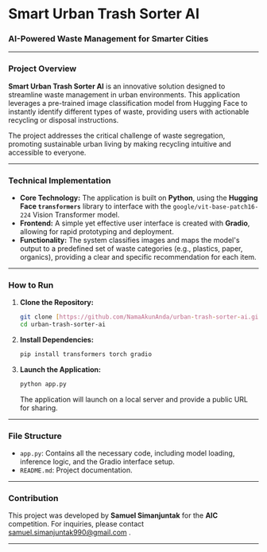 # Smart Urban Trash Sorter AI

  <h3>AI-Powered Waste Management for Smarter Cities</h3>
</div>

---

### Project Overview

**Smart Urban Trash Sorter AI** is an innovative solution designed to streamline waste management in urban environments. This application leverages a pre-trained image classification model from Hugging Face to instantly identify different types of waste, providing users with actionable recycling or disposal instructions.

The project addresses the critical challenge of waste segregation, promoting sustainable urban living by making recycling intuitive and accessible to everyone.

---

### Technical Implementation

- **Core Technology:** The application is built on **Python**, using the **Hugging Face `transformers`** library to interface with the `google/vit-base-patch16-224` Vision Transformer model.
- **Frontend:** A simple yet effective user interface is created with **Gradio**, allowing for rapid prototyping and deployment.
- **Functionality:** The system classifies images and maps the model's output to a predefined set of waste categories (e.g., plastics, paper, organics), providing a clear and specific recommendation for each item.

---

### How to Run

1.  **Clone the Repository:**
    ```bash
    git clone [https://github.com/NamaAkunAnda/urban-trash-sorter-ai.git](https://github.com/NamaAkunAnda/urban-trash-sorter-ai.git)
    cd urban-trash-sorter-ai
    ```
2.  **Install Dependencies:**
    ```bash
    pip install transformers torch gradio
    ```
3.  **Launch the Application:**
    ```bash
    python app.py
    ```
    The application will launch on a local server and provide a public URL for sharing.

---

### File Structure

-   `app.py`: Contains all the necessary code, including model loading, inference logic, and the Gradio interface setup.
-   `README.md`: Project documentation.

---

### Contribution

This project was developed by **Samuel Simanjuntak** for the **AIC** competition. For inquiries, please contact samuel.simanjuntak990@gmail.com .

---
